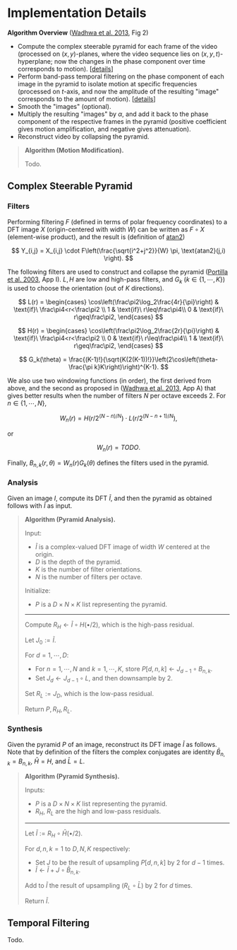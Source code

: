 # Implementation Details

**Algorithm Overview** ([Wadhwa et al. 2013][1], Fig 2)
- Compute the complex steerable pyramid for each frame of the video (processed on $(x,y)$-planes, where the video sequence lies on $(x,y,t)$-hyperplane; now the changes in the phase component over time corresponds to motion).  [[details](#complex-steerable-pyramid)]
- Perform band-pass temporal filtering on the phase component of each image in the pyramid to isolate motion at specific frequencies (processed on $t$-axis, and now the amplitude of the resulting "image" corresponds to the amount of motion).  [[details](#temporal-filtering)]
- Smooth the "images" (optional).
- Multiply the resulting "images" by $\alpha$, and add it back to the phase component of the respective frames in the pyramid (positive coefficient gives motion amplification, and negative gives attenuation).
- Reconstruct video by collapsing the pyramid.

> **Algorithm (Motion Modification).**
> 
> Todo.

## Complex Steerable Pyramid

### Filters 

Performing filtering $F$ (defined in terms of polar frequency coordinates) to a DFT image $X$ (origin-centered with width $W$) can be written as $F\circ X$ (element-wise product), and the result is (definition of [atan2][3])

$$ Y_{i,j} = X_{i,j} \cdot F\left(\frac{\sqrt{i^2+j^2}}{W} \pi, \text{atan2}(j,i) \right). $$

The following filters are used to construct and collapse the pyramid ([Portilla et al. 2003][2], App I).  $L,H$ are low and high-pass filters, and $G_k$ ($k\in\{1,\cdots,K\}$) is used to choose the orientation (out of $K$ directions).  

$$
L(r) = \begin{cases}
\cos\left(\frac\pi2\log_2\frac{4r}{\pi}\right) & \text{if}\ \frac\pi4<r<\frac\pi2 \\
1 & \text{if}\ r\leq\frac\pi4\\
0 & \text{if}\ r\geq\frac\pi2,
\end{cases}
$$

$$
H(r) = \begin{cases}
\cos\left(\frac\pi2\log_2\frac{2r}{\pi}\right) & \text{if}\ \frac\pi4<r<\frac\pi2 \\
0 & \text{if}\ r\leq\frac\pi4\\
1 & \text{if}\ r\geq\frac\pi2,
\end{cases}
$$

$$
G_k(\theta) = \frac{(K-1)!}{\sqrt{K(2(K-1))!}}\left(2\cos\left(\theta-\frac{\pi k}K\right)\right)^{K-1}.
$$

We also use two windowing functions (in order), the first derived from above, and the second as proposed in ([Wadhwa et al. 2013][1], App A) that gives better results when the number of filters $N$ per octave exceeds 2.  For $n \in \{1,\cdots,N\}$,

$$W_n(r) = H(r/2^{(N-n)/N})\cdot L(r/2^{(N-n+1)/N}),$$

or

$$W_n(r) = TODO.$$

Finally, $B_{n,k}(r,\theta) = W_n(r)G_k(\theta)$ defines the filters used in the pyramid.

### Analysis

Given an image $I$, compute its DFT $\tilde I$, and then the pyramid as obtained follows with $\tilde I$ as input.

> **Algorithm (Pyramid Analysis).**
> 
> Input:
> - $\tilde I$ is a complex-valued DFT image of width $W$ centered at the origin.
> - $D$ is the depth of the pyramid.
> - $K$ is the number of filter orientations.
> - $N$ is the number of filters per octave.
> 
> Initialize:
> - $P$ is a $D\times N\times K$ list representing the pyramid.
> ---
> Compute $R_H \gets \tilde I\circ H(\bullet/2)$, which is the high-pass residual.
> 
> Let $J_0 := \tilde I$.
> 
> For $d=1,\cdots,D$:
> - For $n=1,\cdots,N$ and $k=1,\cdots,K$, store $P[d,n,k] \gets J_{d-1} \circ B_{n,k}$.
> - Set $J_d \gets J_{d-1} \circ L$, and then downsample by 2.
> 
> Set $R_L:= J_D$, which is the low-pass residual.
> 
> Return $P, R_H, R_L$.

### Synthesis

Given the pyramid $P$ of an image, reconstruct its DFT image $\tilde I$ as follows.  Note that by definition of the filters the complex conjugates are identity $\bar B_{n,k}=B_{n,k}$, $\bar H = H$, and $\bar L = L$.

> **Algorithm (Pyramid Synthesis).**
> 
> Inputs:
> - $P$ is a $D\times N\times K$ list representing the pyramid.
> - $R_H$, $R_L$ are the high and low-pass residuals.
> ---
> Let $\tilde I := R_H \circ \bar H(\bullet/2)$.
> 
> For $d,n,k=1$ to $D,N,K$ respectively:
> - Set $J$ to be the result of upsampling $P[d,n,k]$ by 2 for $d-1$ times.
> - $\tilde I\gets \tilde I + J \circ \bar B_{n,k}$.
> 
> Add to $\tilde I$ the result of upsampling $(R_L\circ \bar L)$ by 2 for $d$ times.
> 
> Return $\tilde I$.

## Temporal Filtering

Todo.

[1]: http://people.csail.mit.edu/nwadhwa/phase-video/phase-video.pdf
[2]: https://www.cns.nyu.edu/pub/eero/portilla03-preprint-corrected.pdf
[3]: https://en.wikipedia.org/wiki/Atan2#Definition_and_computation
